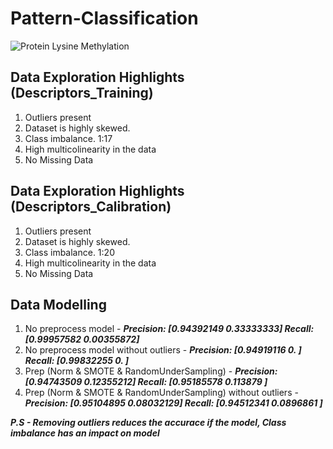 # Pattern-Classification

![Protein Lysine Methylation](https://upload.wikimedia.org/wikipedia/commons/1/1d/Methylation-lysine.PNG)

## Data Exploration Highlights (Descriptors_Training)

1. Outliers present 
2. Dataset is highly skewed.
3. Class imbalance. 1:17
4. High multicolinearity in the data
5. No Missing Data

## Data Exploration Highlights (Descriptors_Calibration)

1. Outliers present 
2. Dataset is highly skewed.
3. Class imbalance. 1:20
4. High multicolinearity in the data
5. No Missing Data


## Data Modelling

1. No preprocess model - ***Precision: [0.94392149 0.33333333] Recall: [0.99957582 0.00355872]***
2. No preprocess model without outliers - ***Precision: [0.94919116 0.        ] Recall: [0.99832255 0.        ]***
3. Prep (Norm & SMOTE & RandomUnderSampling) - ***Precision: [0.94743509 0.12355212] Recall: [0.95185578 0.113879  ]***
4. Prep (Norm & SMOTE & RandomUnderSampling) without outliers - ***Precision: [0.95104895 0.08032129] Recall: [0.94512341 0.0896861 ]***


***P.S - Removing outliers reduces the accurace if the model, Class imbalance has an impact on model***
